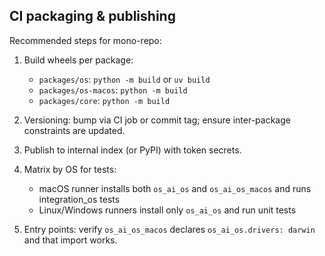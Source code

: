 ## CI packaging & publishing

Recommended steps for mono-repo:

1) Build wheels per package:
   - `packages/os`: `python -m build` or `uv build`
   - `packages/os-macos`: `python -m build`
   - `packages/core`: `python -m build`

2) Versioning: bump via CI job or commit tag; ensure inter-package constraints are updated.

3) Publish to internal index (or PyPI) with token secrets.

4) Matrix by OS for tests:
   - macOS runner installs both `os_ai_os` and `os_ai_os_macos` and runs integration_os tests
   - Linux/Windows runners install only `os_ai_os` and run unit tests

5) Entry points: verify `os_ai_os_macos` declares `os_ai_os.drivers: darwin` and that import works.


